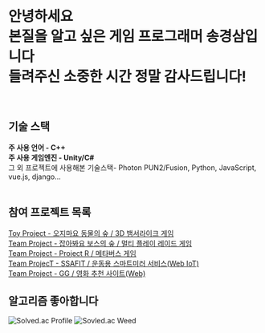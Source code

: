 **안녕하세요**<br/>
**본질을 알고 싶은 게임 프로그래머 송경삼입니다**<br/>
**들려주신 소중한 시간 정말 감사드립니다!**<br/>
===
<br/>

**기술 스택**
---

**주 사용 언어 - C++**<br/>
**주 사용 게임엔진 - Unity/C\#**<br/>
그 외 프로젝트에 사용해본 기술스택- Photon PUN2/Fusion, Python, JavaScript, vue.js, django... <br/>
<br/>

**참여 프로젝트 목록**
---
[Toy Project - 오지마요 동물의 숲 / 3D 뱀서라이크 게임](https://github.com/GyeongSam/DontComeAnimalCrossing)<br/>
[Team Project - 잡아봐요 보스의 숲 / 멀티 플레이 레이드 게임](https://github.com/GyeongSam/LetsHuntBosssForest)<br/>
[Team Project - Project R / 메타버스 게임](https://github.com/GyeongSam/ProjectR)<br/>
[Team ProjecT - SSAFIT / 운동용 스마트미러 서비스(Web IoT)](https://github.com/GyeongSam/SSAFIT)<br/>
[Team Project - GG / 영화 추천 사이트(Web)](https://github.com/SuGyoungIn/GG)<br/>

**알고리즘 좋아합니다**
---
![Solved.ac Profile](http://mazassumnida.wtf/api/v2/generate_badge?boj=rud7tka)
![Sovled.ac Weed](https://mazandi.herokuapp.com/api?handle=rud7tka&theme=warm)
